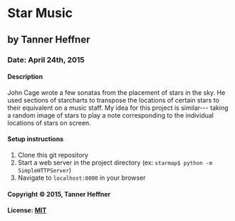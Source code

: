 # Star Music
## by Tanner Heffner
### Date: April 24th, 2015
#### Description

John Cage wrote a few sonatas from the placement of stars in the sky.
He used sections of starcharts to transpose the locations of certain stars to their equivalent on
a music staff. My idea for this project is similar--- taking a random image of stars to play a note
corresponding to the individual locations of stars on screen.

#### Setup instructions
1. Clone this git repository
2. Start a web server in the project directory (ex: `starmap$ python -m SimpleHTTPServer`)
3. Navigate to `localhost:8000` in your browser

#### Copyright © 2015, Tanner Heffner

#### License: [MIT](https://github.com/twbs/bootstrap/blob/master/LICENSE)
